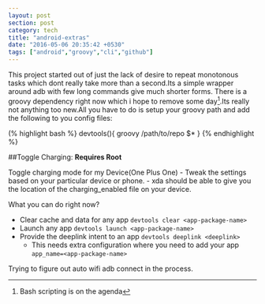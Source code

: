 ```yaml
---
layout: post
section: post
category: tech
title: "android-extras"
date: "2016-05-06 20:35:42 +0530"
tags: ["android","groovy","cli","github"]
---
```


This project started out of just the lack of desire to repeat monotonous
tasks which dont really take more than a second.Its a simple wrapper
around adb with few long commands give much shorter forms. There is a groovy
dependency right now which i hope to remove some day[^1].Its really not anything
too new.All you have to do is setup your groovy path and add the following to
you config files:


(% highlight bash %}
devtools(){
    groovy /path/to/repo $*
}
{% endhighlight %}


##Toggle Charging:
**Requires Root**

Toggle charging mode for my Device(One Plus One)
       - Tweak the settings based on your particular device or phone.
       - xda should be able to give you the location of the charging_enabled file on your device.

What you can do right now?
 - Clear cache and data for any app  `devtools clear <app-package-name>`
 - Launch any app `devtools launch <app-package-name>`
 - Provide the deeplink intent to an app `devtools deeplink <deeplink>`
   - This needs extra configuration where you need to add your app 
     `app_name=<app-package-name>`


Trying to figure out auto wifi adb connect in the process.



[^1]:Bash scripting is on the agenda
